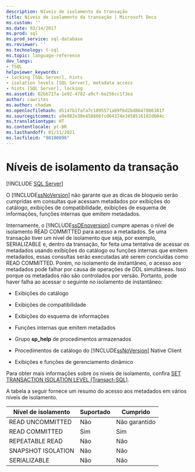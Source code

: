 ```yaml
---
description: Níveis de isolamento da transação
title: Níveis de isolamento da transação | Microsoft Docs
ms.custom: ''
ms.date: 03/14/2017
ms.prod: sql
ms.prod_service: sql-database
ms.reviewer: ''
ms.technology: t-sql
ms.topic: language-reference
dev_langs:
- TSQL
helpviewer_keywords:
- locking [SQL Server], hints
- isolation levels [SQL Server], metadata access
- hints [SQL Server], locking
ms.assetid: 02bb71fa-1e92-4782-a9cf-6e256cc1f3ea
author: cawrites
ms.author: chadam
ms.openlocfilehash: d5147b1fafa7c1095571a89f6d2bd8647806381f
ms.sourcegitcommit: a9e982e30e458866fcd64374e3458516182d604c
ms.translationtype: HT
ms.contentlocale: pt-BR
ms.lasthandoff: 01/11/2021
ms.locfileid: "98100896"
---
```

# <a name="transaction-isolation-levels"></a>Níveis de isolamento da transação
[!INCLUDE [SQL Server](../../includes/applies-to-version/sqlserver.md)]

  O [!INCLUDE[ssNoVersion](../../includes/ssnoversion-md.md)] não garante que as dicas de bloqueio serão cumpridas em consultas que acessam metadados por exibições do catálogo, exibições de compatibilidade, exibições de esquema de informações, funções internas que emitem metadados.  
  
 Internamente, o [!INCLUDE[ssDEnoversion](../../includes/ssdenoversion-md.md)] cumpre apenas o nível de isolamento READ COMMITTED para acesso a metadados. Se uma transação tiver um nível de isolamento que seja, por exemplo, SERIALIZABLE e, dentro da transação, for feita uma tentativa de acessar os metadados usando exibições do catálogo ou funções internas que emitem metadados, essas consultas serão executadas até serem concluídas como READ COMMITTED. Porém, no isolamento de instantâneo, o acesso aos metadados pode falhar por causa de operações de DDL simultâneas. Isso porque os metadados não são controlados por versão. Portanto, pode haver falha ao acessar o seguinte no isolamento de instantâneo:  
  
-   Exibições do catálogo  
  
-   Exibições de compatibilidade  
  
-   Exibições do esquema de informações  
  
-   Funções internas que emitem metadados  
  
-   Grupo **sp_help** de procedimentos armazenados  
  
-   Procedimentos de catálogo do [!INCLUDE[ssNoVersion](../../includes/ssnoversion-md.md)] Native Client  
  
-   Exibições e funções de gerenciamento dinâmico  
  
 Para obter mais informações sobre os níveis de isolamento, confira [SET TRANSACTION ISOLATION LEVEL &#40;Transact-SQL&#41;](../../t-sql/statements/set-transaction-isolation-level-transact-sql.md).  
  
 A tabela a seguir fornece um resumo do acesso aos metadados em vários níveis de isolamento.  
  
|Nível de isolamento|Suportado|Cumprido|  
|---------------------|---------------|-------------|  
|READ UNCOMMITTED|Não|Não garantido|  
|READ COMMITTED|Sim|Sim|  
|REPEATABLE READ|Não|Não|  
|SNAPSHOT ISOLATION|Não|Não|  
|SERIALIZABLE|Não|Não|  
  
  
